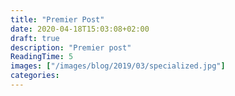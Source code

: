 ```yaml
---
title: "Premier Post"
date: 2020-04-18T15:03:08+02:00
draft: true
description: "Premier post"
ReadingTime: 5
images: ["/images/blog/2019/03/specialized.jpg"]
categories:
---
```


